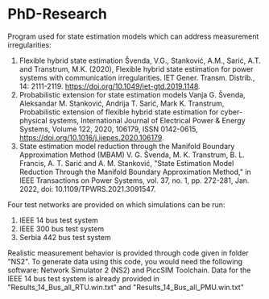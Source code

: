 # PhD-Research

Program used for state estimation models which can address measurement irregularities:
1) Flexible hybrid state estimation
Švenda, V.G., Stanković, A.M., Sarić, A.T. and Transtrum, M.K. (2020), Flexible hybrid state estimation for power systems with communication irregularities. IET Gener. Transm. Distrib., 14: 2111-2119. https://doi.org/10.1049/iet-gtd.2019.1148.
2) Probabilistic extension for state estimation models
Vanja G. Švenda, Aleksandar M. Stanković, Andrija T. Sarić, Mark K. Transtrum, Probabilistic extension of flexible hybrid state estimation for cyber-physical systems,
International Journal of Electrical Power & Energy Systems, Volume 122, 2020, 106179, ISSN 0142-0615, https://doi.org/10.1016/j.ijepes.2020.106179.
3) State estimation model reduction through the Manifold Boundary Approximation Method (MBAM)
V. G. Švenda, M. K. Transtrum, B. L. Francis, A. T. Sarić and A. M. Stanković, "State Estimation Model Reduction Through the Manifold Boundary Approximation Method," in IEEE Transactions on Power Systems, vol. 37, no. 1, pp. 272-281, Jan. 2022, doi: 10.1109/TPWRS.2021.3091547.

Four test networks are provided on which simulations can be run:
1) IEEE 14 bus test system
2) IEEE 300 bus test system
3) Serbia 442 bus test system

Realistic measurement behavior is provided through code given in folder "NS2". To generate data using this code, you would need the following software: Network Simulator 2 (NS2) and PiccSIM Toolchain. Data for the IEEE 14 bus test system is already provided in "Results_14_Bus_all_RTU.win.txt" and "Results_14_Bus_all_PMU.win.txt"
